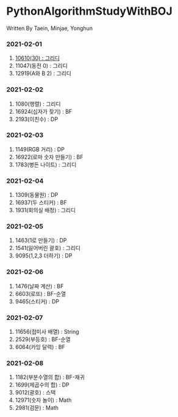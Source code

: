 # PythonAlgorithmStudyWithBOJ

 Written By Taein, Minjae, Yonghun

### 2021-02-01
 1. [10610(30) : 그리디](https://www.acmicpc.net/problem/10610)
 2. 11047(동전 0) : 그리디
 3. 12919(A와 B 2) : 그리디
 
### 2021-02-02
 1. 1080(행렬) : 그리디
 2. 16924(십자가 찾기) : BF
 3. 2193(이친수) : DP

### 2021-02-03
 1. 1149(RGB 거리) : DP
 2. 16922(로마 숫자 만들기) : BF
 3. 1783(병든 나이트) : 그리디

### 2021-02-04
 1. 1309(동물원) : DP
 2. 16937(두 스티커) : BF
 3. 1931(회의실 배정) : 그리디

### 2021-02-05
 1. 1463(1로 만들기) : DP
 2. 1541(잃어버린 괄호) : 그리디
 3. 9095(1,2,3 더하기) : DP

### 2021-02-06
 1. 1476(날짜 계산) : BF
 2. 6603(로또) : BF-순열
 3. 9465(스티커) : DP
 
### 2021-02-07
 1. 11656(접미사 배열) : String
 2. 2529(부등호) : BF-순열
 3. 6064(카잉 달력) : BF

### 2021-02-08
 1. 1182(부분수열의 합) : BF-재귀
 2. 1699(제곱수의 합) : DP
 3. 9012(괄호) : 스택
 4. 12971(숫자 놀이) : Math
 5. 2981(검문) : Math
